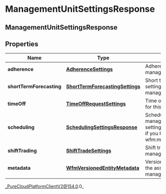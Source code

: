 # ManagementUnitSettingsResponse

## ManagementUnitSettingsResponse

## Properties

|Name | Type | Description | Notes|
|------------ | ------------- | ------------- | -------------|
| **adherence** | [**AdherenceSettings**](AdherenceSettings) | Adherence settings for this management unit | [optional] |
| **shortTermForecasting** | [**ShortTermForecastingSettings**](ShortTermForecastingSettings) | Short term forecasting settings for this management unit | [optional] |
| **timeOff** | [**TimeOffRequestSettings**](TimeOffRequestSettings) | Time off request settings for this management unit | [optional] |
| **scheduling** | [**SchedulingSettingsResponse**](SchedulingSettingsResponse) | Scheduling settings for this management unit. These settings are only available if you have the permission wfm:managementUnit:view | [optional] |
| **shiftTrading** | [**ShiftTradeSettings**](ShiftTradeSettings) | Shift trade settings for this management unit | [optional] |
| **metadata** | [**WfmVersionedEntityMetadata**](WfmVersionedEntityMetadata) | Version info metadata for the associated management unit | |



_PureCloudPlatformClientV2@154.0.0_
